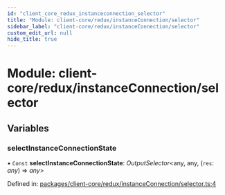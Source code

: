 ```yaml
---
id: "client_core_redux_instanceconnection_selector"
title: "Module: client-core/redux/instanceConnection/selector"
sidebar_label: "client-core/redux/instanceConnection/selector"
custom_edit_url: null
hide_title: true
---
```


# Module: client-core/redux/instanceConnection/selector

## Variables

### selectInstanceConnectionState

• `Const` **selectInstanceConnectionState**: *OutputSelector*<any, any, (`res`: *any*) => *any*\>

Defined in: [packages/client-core/redux/instanceConnection/selector.ts:4](https://github.com/xr3ngine/xr3ngine/blob/9d253dc38/packages/client-core/redux/instanceConnection/selector.ts#L4)
